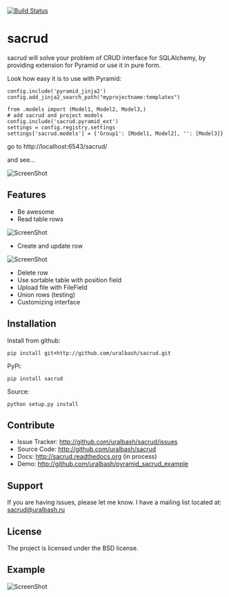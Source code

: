 [![Build Status](https://travis-ci.org/uralbash/sacrud.png?branch=master)](https://travis-ci.org/uralbash/sacrud)

sacrud
======

sacrud will solve your problem of CRUD interface for SQLAlchemy,
by providing extension for Pyramid or use it in pure form.

Look how easy it is to use with Pyramid:

    config.include('pyramid_jinja2')
    config.add_jinja2_search_path("myprojectname:templates")

    from .models import (Model1, Model2, Model3,)
    # add sacrud and project models
    config.include('sacrud.pyramid_ext')
    settings = config.registry.settings
    settings['sacrud.models'] = {'Group1': [Model1, Model2], '': [Model3]}

go to http://localhost:6543/sacrud/

and see...

![ScreenShot](https://raw.github.com/uralbash/sacrud/master/docs/img/index.png)

Features
--------

- Be awesome
- Read table rows

![ScreenShot](https://raw.github.com/uralbash/sacrud/master/docs/img/rows.png)

- Create and update row

![ScreenShot](https://raw.github.com/uralbash/sacrud/master/docs/img/edit.png)

- Delete row
- Use sortable table with position field
- Upload file with FileField
- Union rows (testing)
- Customizing interface

Installation
------------

Install from github:

    pip install git+http://github.com/uralbash/sacrud.git

PyPi:

    pip install sacrud

Source:

    python setup.py install

Contribute
----------

- Issue Tracker: http://github.com/uralbash/sacrud/issues
- Source Code: http://github.com/uralbash/sacrud
- Docs: http://sacrud.readthedocs.org (in process)
- Demo: http://github.com/uralbash/pyramid_sacrud_example

Support
-------

If you are having issues, please let me know.
I have a mailing list located at: sacrud@uralbash.ru

License
-------

The project is licensed under the BSD license.

Example
-------
![ScreenShot](https://raw.github.com/uralbash/sacrud/master/docs/img/example.png)
